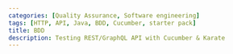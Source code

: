 ```yaml
---
categories: [Quality Assurance, Software engineering]
tags: [HTTP, API, Java, BDD, Cucumber, starter pack]
title: BDD
description: Testing REST/GraphQL API with Cucumber & Karate
---
```

